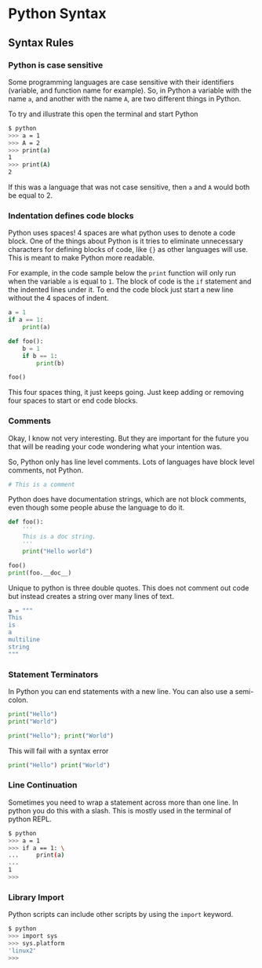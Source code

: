 # Python Syntax

## Syntax Rules
### Python is case sensitive
Some programming languages are case sensitive with their identifiers (variable, and function name for example).
So, in Python a variable with the name `a`, and another with the name `A`, are two different things in Python.

To try and illustrate this open the terminal and start Python
```bash
$ python
>>> a = 1
>>> A = 2
>>> print(a)
1
>>> print(A)
2
```
If this was a language that was not case sensitive, then `a` and `A` would both be equal to 2.

### Indentation defines code blocks
Python uses spaces! 4 spaces are what python uses to denote a code block.
One of the things about Python is it tries to eliminate unnecessary characters for 
defining blocks of code, like `{}` as other languages will use. This is meant to make 
Python more readable.

For example, in the code sample below the `print` function will only run when the variable `a` is
equal to `1`. The block of code is the `if` statement and the indented lines under it.
To end the code block just start a new line without the 4 spaces of indent.
```python
a = 1
if a == 1:
    print(a)

def foo():
    b = 1
    if b == 1:
        print(b)

foo()
```
This four spaces thing, it just keeps going. Just keep adding or removing four spaces to start or
end code blocks.

### Comments
Okay, I know not very interesting. But they are important for the future you that will be reading your code
wondering what your intention was.

So, Python only has line level comments. Lots of languages have block level comments, not Python.

```Python
# This is a comment
```

Python does have documentation strings, which are not block comments, even though some people abuse the
language to do it.

```python
def foo():
    '''
    This is a doc string.
    '''
    print("Hello world")

foo()
print(foo.__doc__)
```

Unique to python is three double quotes. This does not comment out code but instead creates a string over
many lines of text.
```Python
a = """
This
is
a
multiline
string
"""
```

### Statement Terminators
In Python you can end statements with a new line. You can also use a semi-colon.
```Python
print("Hello")
print("World")

print("Hello"); print("World")
```
This will fail with a syntax error
```Python
print("Hello") print("World")
```

### Line Continuation
Sometimes you need to wrap a statement across more than one line. In python you do this with a slash.
This is mostly used in the terminal of python REPL.

```bash
$ python
>>> a = 1
>>> if a == 1: \
...     print(a)
...
1
>>>
```

### Library Import
Python scripts can include other scripts by using the `import` keyword.
```bash
$ python
>>> import sys
>>> sys.platform
'linux2'
>>>
```

